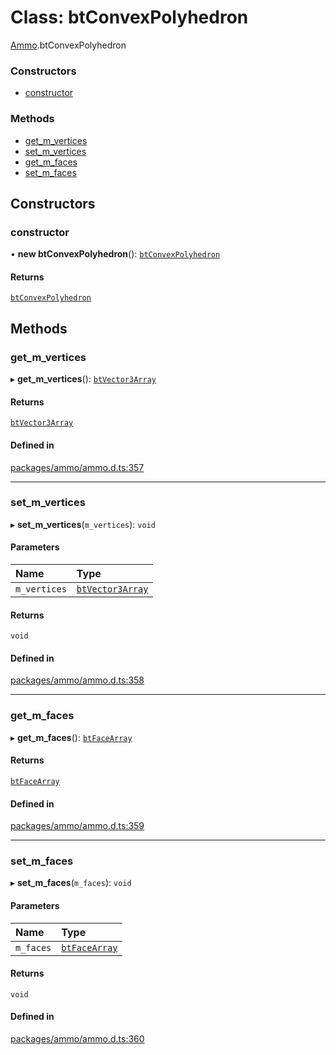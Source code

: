 # Class: btConvexPolyhedron

[Ammo](../modules/Ammo.md).btConvexPolyhedron

### Constructors

- [constructor](Ammo.btConvexPolyhedron.md#constructor)

### Methods

- [get\_m\_vertices](Ammo.btConvexPolyhedron.md#get_m_vertices)
- [set\_m\_vertices](Ammo.btConvexPolyhedron.md#set_m_vertices)
- [get\_m\_faces](Ammo.btConvexPolyhedron.md#get_m_faces)
- [set\_m\_faces](Ammo.btConvexPolyhedron.md#set_m_faces)

## Constructors

### constructor

• **new btConvexPolyhedron**(): [`btConvexPolyhedron`](Ammo.btConvexPolyhedron.md)

#### Returns

[`btConvexPolyhedron`](Ammo.btConvexPolyhedron.md)

## Methods

### get\_m\_vertices

▸ **get_m_vertices**(): [`btVector3Array`](Ammo.btVector3Array.md)

#### Returns

[`btVector3Array`](Ammo.btVector3Array.md)

#### Defined in

[packages/ammo/ammo.d.ts:357](https://github.com/Orillusion/orillusion/blob/main/packages/ammo/ammo.d.ts#L357)

___

### set\_m\_vertices

▸ **set_m_vertices**(`m_vertices`): `void`

#### Parameters

| Name | Type |
| :------ | :------ |
| `m_vertices` | [`btVector3Array`](Ammo.btVector3Array.md) |

#### Returns

`void`

#### Defined in

[packages/ammo/ammo.d.ts:358](https://github.com/Orillusion/orillusion/blob/main/packages/ammo/ammo.d.ts#L358)

___

### get\_m\_faces

▸ **get_m_faces**(): [`btFaceArray`](Ammo.btFaceArray.md)

#### Returns

[`btFaceArray`](Ammo.btFaceArray.md)

#### Defined in

[packages/ammo/ammo.d.ts:359](https://github.com/Orillusion/orillusion/blob/main/packages/ammo/ammo.d.ts#L359)

___

### set\_m\_faces

▸ **set_m_faces**(`m_faces`): `void`

#### Parameters

| Name | Type |
| :------ | :------ |
| `m_faces` | [`btFaceArray`](Ammo.btFaceArray.md) |

#### Returns

`void`

#### Defined in

[packages/ammo/ammo.d.ts:360](https://github.com/Orillusion/orillusion/blob/main/packages/ammo/ammo.d.ts#L360)
